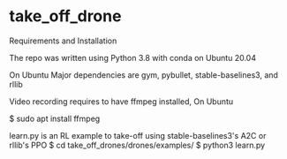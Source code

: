 # take_off_drone
 
Requirements and Installation

The repo was written using Python 3.8 with conda on  Ubuntu 20.04

On  Ubuntu
Major dependencies are gym, pybullet, stable-baselines3, and rllib

Video recording requires to have ffmpeg installed, On Ubuntu

$ sudo apt install ffmpeg





learn.py  is an RL example to take-off using stable-baselines3's A2C or rllib's PPO
$ cd take_off_drones/drones/examples/
$ python3 learn.py           